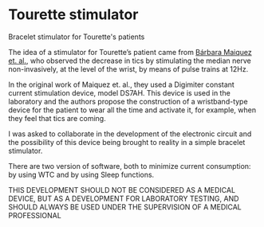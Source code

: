 # Tourette stimulator
Bracelet stimulator for Tourette's patients

The idea of a stimulator for Tourette’s patient came from [Bárbara Maiquez et. al.](https://doi.org/10.1016/j.cub.2020.04.044), who observed the decrease in tics by stimulating the median nerve non-invasively, at the level of the wrist, by means of pulse trains at 12Hz.

In the original work of Maiquez et. al., they used a Digimiter constant current stimulation device, model DS7AH. This device is used in the laboratory and the authors propose the construction of a wristband-type device for the patient to wear all the time and activate it, for example, when they feel that tics are coming.

I was asked to collaborate in the development of the electronic circuit and the possibility of this device being brought to reality in a simple bracelet stimulator.

There are two version of software, both to minimize current consumption: by using WTC and by using Sleep functions.

THIS DEVELOPMENT SHOULD NOT BE CONSIDERED AS A MEDICAL DEVICE, BUT AS A DEVELOPMENT FOR LABORATORY TESTING, AND SHOULD ALWAYS BE USED UNDER THE SUPERVISION OF A MEDICAL PROFESSIONAL
